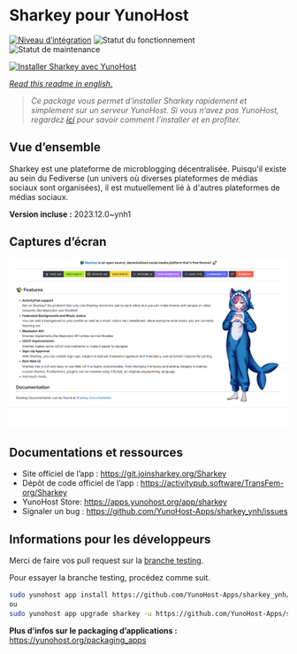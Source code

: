 <!--
N.B.: This README was automatically generated by https://github.com/YunoHost/apps/tree/master/tools/README-generator
It shall NOT be edited by hand.
-->

# Sharkey pour YunoHost

[![Niveau d’intégration](https://dash.yunohost.org/integration/sharkey.svg)](https://dash.yunohost.org/appci/app/sharkey) ![Statut du fonctionnement](https://ci-apps.yunohost.org/ci/badges/sharkey.status.svg) ![Statut de maintenance](https://ci-apps.yunohost.org/ci/badges/sharkey.maintain.svg)

[![Installer Sharkey avec YunoHost](https://install-app.yunohost.org/install-with-yunohost.svg)](https://install-app.yunohost.org/?app=sharkey)

*[Read this readme in english.](./README.md)*

> *Ce package vous permet d’installer Sharkey rapidement et simplement sur un serveur YunoHost.
Si vous n’avez pas YunoHost, regardez [ici](https://yunohost.org/#/install) pour savoir comment l’installer et en profiter.*

## Vue d’ensemble

Sharkey est une plateforme de microblogging décentralisée. Puisqu'il existe au sein du Fediverse (un univers où diverses plateformes de médias sociaux sont organisées), il est mutuellement lié à d'autres plateformes de médias sociaux.

**Version incluse :** 2023.12.0~ynh1

## Captures d’écran

![Capture d’écran de Sharkey](./doc/screenshots/screenshot-desktop.png)

## Documentations et ressources

* Site officiel de l’app : <https://git.joinsharkey.org/Sharkey>
* Dépôt de code officiel de l’app : <https://activitypub.software/TransFem-org/Sharkey>
* YunoHost Store: <https://apps.yunohost.org/app/sharkey>
* Signaler un bug : <https://github.com/YunoHost-Apps/sharkey_ynh/issues>

## Informations pour les développeurs

Merci de faire vos pull request sur la [branche testing](https://github.com/YunoHost-Apps/sharkey_ynh/tree/testing).

Pour essayer la branche testing, procédez comme suit.

``` bash
sudo yunohost app install https://github.com/YunoHost-Apps/sharkey_ynh/tree/testing --debug
ou
sudo yunohost app upgrade sharkey -u https://github.com/YunoHost-Apps/sharkey_ynh/tree/testing --debug
```

**Plus d’infos sur le packaging d’applications :** <https://yunohost.org/packaging_apps>